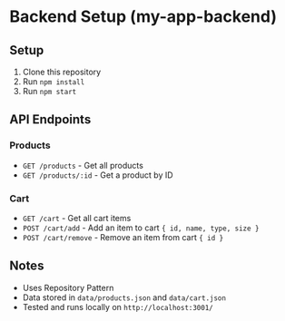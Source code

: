 # Backend Setup (my-app-backend)

## Setup
1. Clone this repository
2. Run `npm install`
3. Run `npm start`

## API Endpoints
### Products
- `GET /products` - Get all products
- `GET /products/:id` - Get a product by ID

### Cart
- `GET /cart` - Get all cart items
- `POST /cart/add` - Add an item to cart `{ id, name, type, size }`
- `POST /cart/remove` - Remove an item from cart `{ id }`

## Notes
- Uses Repository Pattern
- Data stored in `data/products.json` and `data/cart.json`
- Tested and runs locally on `http://localhost:3001/`
